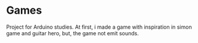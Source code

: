 # Games

Project for Arduino studies. At first, i made a game with inspiration in simon game and guitar hero, but, the game not emit sounds.
